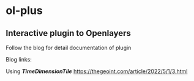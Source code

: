 # ol-plus
## Interactive plugin to Openlayers

Follow the blog for detail documentation of plugin 

Blog links:

Using _**TimeDimensionTile**_
https://thegeoint.com/article/2022/5/1/3.html